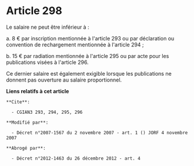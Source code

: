 # Article 298

Le salaire ne peut être inférieur à :

a. 8 € par inscription mentionnée à l'article 293 ou par déclaration ou convention de rechargement mentionnée à l'article
294 ;

b. 15 € par radiation mentionnée à l'article 295 ou par acte pour les publications visées à l'article 296.

Ce dernier salaire est également exigible lorsque les publications ne donnent pas ouverture au salaire proportionnel.

**Liens relatifs à cet article**

	**Cite**:

	  - CGIAN3 293, 294, 295, 296

	**Modifié par**:

	  - Décret n°2007-1567 du 2 novembre 2007 - art. 1 () JORF 4 novembre 2007

	**Abrogé par**:

	  - Décret n°2012-1463 du 26 décembre 2012 - art. 4
